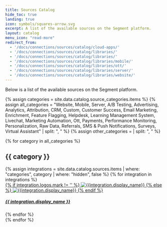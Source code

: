 ```yaml
---
title: Sources Catalog
hide_toc: true
landing: true
icon: symbols/squares-arrow.svg
excerpt: A list of the available sources on the Segment platform. 
layout: catalog
menu_icon: "read-more"
redirect_from:
  - '/docs/connections/sources/catalog/cloud-apps/'
  - '/docs/connections/sources/catalog/libraries/'
  - '/docs/connections/sources/catalog/libraries/'
  - '/docs/connections/sources/catalog/libraries/mobile/'
  - '/docs/connections/sources/catalog/libraries/ott/'
  - '/docs/connections/sources/catalog/libraries/server/'
  - '/docs/connections/sources/catalog/libraries/website/'
---
```

Below is a list of the available sources on the Segment platform.


<div class="destinations-catalog">
  {% assign categories = site.data.catalog.source_categories.items %}
  {% assign all_categories = "Website, Mobile, Server, A/B Testing, Advertising, Analytics, Attribution, CRM, Custom, Customer Success, Email Marketing, Enrichment, Feature Flagging, Helpdesk, Learning Management System, Livechat, Marketing Automation, Ott, Payments, Performance Monitoring, Personalization, Raw Data, Referrals, SMS & Push Notifications, Surveys, Virtual Assistant" | split: ", " %}
  {% assign other_categories =  | split: ", " %}

  {% for category in all_categories %}
    <div class="destinations-catalog__section markdown" id="{{ category | slugify }}">
      <h2 class="destinations-catalog__title" id="{{ category | slugify }}">
        {{ category }}
      </h2>
      <div class="flex flex--wrap waffle waffle--xlarge">
        {% assign integrations = site.data.catalog.sources.items | where: "categories", category | where: "hidden", false %}
        {% for integration in integrations %}
          <div class="flex__column flex__column--6">
            <a class="thumbnail-integration flex flex--middle" href="{{ site.baseurl }}/{{ integration.url }}">
              <div class="thumbnail-integration__content">
                <div class="flex flex--wrap flex--middle waffle waffle--xlarge@medium">
                  <div class="flex__column flex__column--12 flex__column--2@medium thumbnail-integration__logo-wrapper">
                    {% if integration.logos.mark != '' %}
                      <img class="thumbnail-integration__logo image" alt="{{integration.display_name}}" src="{{integration.logo.url}}" />
                    {% else %}
                      <img class="thumbnail-integration__logo image" alt="{{integration.display_name}}" src="{{integration.logo.url}}" />
                    {% endif %}
                  </div>
                  <h5 class="flex__column flex__column--12 flex__column--10@medium">{{ integration.display_name }}</h5>
                </div>
              </div>
            </a>
          </div>
        {% endfor %}
      </div>
    </div>
  {% endfor %}


